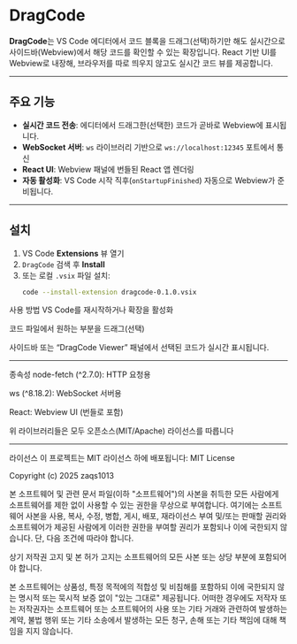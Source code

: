# DragCode

**DragCode**는 VS Code 에디터에서 코드 블록을 드래그(선택)하기만 해도 실시간으로 사이드바(Webview)에서 해당 코드를 확인할 수 있는 확장입니다. React 기반 UI를 Webview로 내장해, 브라우저를 따로 띄우지 않고도 실시간 코드 뷰를 제공합니다.

---

## 주요 기능

- **실시간 코드 전송**: 에디터에서 드래그한(선택한) 코드가 곧바로 Webview에 표시됩니다.  
- **WebSocket 서버**: `ws` 라이브러리 기반으로 `ws://localhost:12345` 포트에서 통신  
- **React UI**: Webview 패널에 번들된 React 앱 렌더링  
- **자동 활성화**: VS Code 시작 직후(`onStartupFinished`) 자동으로 Webview가 준비됩니다.

---

## 설치

1. VS Code **Extensions** 뷰 열기  
2. `DragCode` 검색 후 **Install**  
3. 또는 로컬 `.vsix` 파일 설치:  
   ```bash
   code --install-extension dragcode-0.1.0.vsix
사용 방법
VS Code를 재시작하거나 확장을 활성화

코드 파일에서 원하는 부분을 드래그(선택)

사이드바 또는 “DragCode Viewer” 패널에서 선택된 코드가 실시간 표시됩니다.


---


종속성
node-fetch (^2.7.0): HTTP 요청용

ws (^8.18.2): WebSocket 서버용

React: Webview UI (번들로 포함)

위 라이브러리들은 모두 오픈소스(MIT/Apache) 라이선스를 따릅니다


---

라이선스
이 프로젝트는 MIT 라이선스 하에 배포됩니다:
MIT License

Copyright (c) 2025 zaqs1013

본 소프트웨어 및 관련 문서 파일(이하 "소프트웨어")의 사본을 취득한 모든 사람에게 소프트웨어를 제한 없이 사용할 수 있는 권한을 무상으로 부여합니다. 여기에는 소프트웨어 사본을 사용, 복사, 수정, 병합, 게시, 배포, 재라이선스 부여 및/또는 판매할 권리와 소프트웨어가 제공된 사람에게 이러한 권한을 부여할 권리가 포함되나 이에 국한되지 않습니다. 단, 다음 조건에 따라야 합니다.

상기 저작권 고지 및 본 허가 고지는 소프트웨어의 모든 사본 또는 상당 부분에 포함되어야 합니다.

본 소프트웨어는 상품성, 특정 목적에의 적합성 및 비침해를 포함하되 이에 국한되지 않는 명시적 또는 묵시적 보증 없이 "있는 그대로" 제공됩니다. 어떠한 경우에도 저작자 또는 저작권자는 소프트웨어 또는 소프트웨어의 사용 또는 기타 거래와 관련하여 발생하는 계약, 불법 행위 또는 기타 소송에서 발생하는 모든 청구, 손해 또는 기타 책임에 대해 책임을 지지 않습니다.
